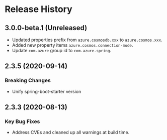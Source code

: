 # Release History

## 3.0.0-beta.1 (Unreleased)
- Updated properties prefix from `azure.cosmosdb.xxx` to `azure.cosmos.xxx`.
- Added new property items `azure.cosmos.connection-mode`.
- Update `com.azure` group id to `com.azure.spring`.

## 2.3.5 (2020-09-14)
### Breaking Changes
- Unify spring-boot-starter version

## 2.3.3 (2020-08-13)
### Key Bug Fixes 
- Address CVEs and cleaned up all warnings at build time. 
